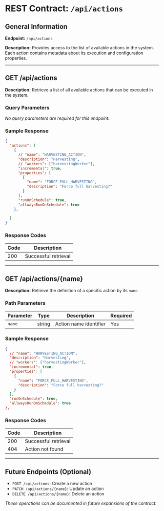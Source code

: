 # REST Contract: `/api/actions`

## General Information

**Endpoint:** `/api/actions`

**Description:** Provides access to the list of available actions in the system. Each action contains metadata about its execution and configuration properties.

---

## GET /api/actions

**Description:** Retrieve a list of all available actions that can be executed in the system.

### Query Parameters

_No query parameters are required for this endpoint._

### Sample Response

```json
{
  "actions": [
    {
      // "name": "HARVESTING_ACTION",
      "description": "Harvesting",
      // "workers": ["harvestingWorker"],
      "incremental": true,
      "properties": [
        {
          "name": "FORCE_FULL_HARVESTING",
          "description": "Force full harvesting?"
        }
      ],
      "runOnSchedule": true,
      "allwaysRunOnSchedule": true
    },
   
  ]
}
```

### Response Codes

| Code | Description             |
|------|-------------------------|
| 200  | Successful retrieval    |

---

## GET /api/actions/{name}

**Description:** Retrieve the definition of a specific action by its `name`.

### Path Parameters

| Parameter | Type   | Description            | Required |
|-----------|--------|------------------------|----------|
| `name`    | string | Action name identifier | Yes      |

### Sample Response

```json
{
  // "name": "HARVESTING_ACTION",
  "description": "Harvesting",
  // "workers": ["harvestingWorker"],
  "incremental": true,
  "properties": [
    {
      "name": "FORCE_FULL_HARVESTING",
      "description": "Force full harvesting?"
    }
  ],
  "runOnSchedule": true,
  "allwaysRunOnSchedule": true
},
```

### Response Codes

| Code | Description             |
|------|-------------------------|
| 200  | Successful retrieval    |
| 404  | Action not found        |

---

## Future Endpoints (Optional)

- `POST /api/actions`: Create a new action
- `PATCH /api/actions/{name}`: Update an action
- `DELETE /api/actions/{name}`: Delete an action

*These operations can be documented in future expansions of the contract.*
